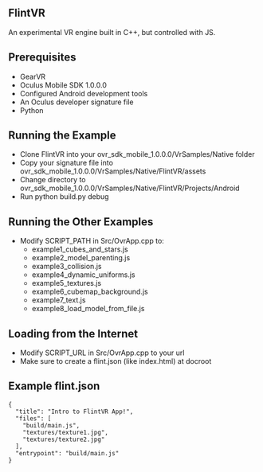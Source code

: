 FlintVR
--------

An experimental VR engine built in C++, but controlled with JS. 


Prerequisites
-------------

* GearVR
* Oculus Mobile SDK 1.0.0.0
* Configured Android development tools
* An Oculus developer signature file
* Python


Running the Example
-------------------

* Clone FlintVR into your ovr_sdk_mobile_1.0.0.0/VrSamples/Native folder
* Copy your signature file into ovr_sdk_mobile_1.0.0.0/VrSamples/Native/FlintVR/assets
* Change directory to ovr_sdk_mobile_1.0.0.0/VrSamples/Native/FlintVR/Projects/Android
* Run python build.py debug


Running the Other Examples
--------------------------

* Modify SCRIPT_PATH in Src/OvrApp.cpp to:
  * example1_cubes_and_stars.js
  * example2_model_parenting.js
  * example3_collision.js
  * example4_dynamic_uniforms.js
  * example5_textures.js
  * example6_cubemap_background.js
  * example7_text.js
  * example8_load_model_from_file.js


Loading from the Internet
-------------------------

* Modify SCRIPT_URL in Src/OvrApp.cpp to your url
* Make sure to create a flint.json (like index.html) at docroot


Example flint.json
------------------
```
{
  "title": "Intro to FlintVR App!",
  "files": [
    "build/main.js",
    "textures/texture1.jpg",
    "textures/texture2.jpg"
  ],
  "entrypoint": "build/main.js"
}
```